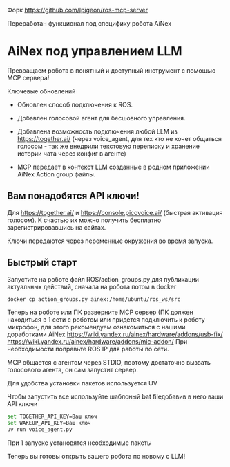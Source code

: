 Форк https://github.com/lpigeon/ros-mcp-server

Переработан функционал под специфику робота AiNex

# AiNex под управлением LLM

Превращаем робота в понятный и доступный инструмент с помощью MCP  сервера!

Ключевые обновлений

* Обновлен способ подключения к ROS.

* Добавлен голосовой агент для бесшовного управления.

* Добавлена возможность подключения любой LLM из https://together.ai/ (через voice\_agent, для тех кто не хочет общаться голосом - так же внедрили текстовую переписку и хранение истории чата через конфиг в агенте)

* MCP передает в контекст LLM созданные в родном приложении AiNex Action group файлы.

## Вам понадобятся API ключи!

Для https://together.ai/ и https://console.picovoice.ai/ (быстрая активация голосом). К счастью их можно получить бесплатно зарегистрировавшись на сайтах.

Ключи передаются через переменные окружения во время запуска.

## Быстрый старт

Запустите на роботе файл ROS/action\_groups.py для публикации актуальных действий, сначала на робота потом в docker

```bash
docker cp action_groups.py ainex:/home/ubuntu/ros_ws/src
```

Теперь на роботе или ПК разверните MCP сервер (ПК должен находиться в 1 сети с роботом или придется подключить к роботу микрофон, для этого рекомендуем ознакомиться с нашими доработками AiNex https://wiki.yandex.ru/ainex/hardware/addons/usb-fix/ https://wiki.yandex.ru/ainex/hardware/addons/mic-addon/ При необходимости поправьте ROS IP для работы по сети.

MCP общается с агентом через STDIO, поэтому достаточно вызвать голосового агента, он сам запустит сервер.

Для удобства установки пакетов используется UV

Чтобы запустить все используйте шаблоный bat fileдобавив в него ваши API ключи

```bash
set TOGETHER_API_KEY=Ваш ключ
set WAKEUP_API_KEY=Ваш ключ
uv run voice_agent.py
```

При 1 запуске установятся необходимые пакеты

Теперь вы готовы открыть вашего робота по новому с LLM!